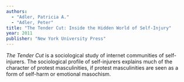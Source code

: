 ```yaml
---
authors:
  - "Adler, Patricia A."
  - "Adler, Peter"
title: "The Tender Cut: Inside the Hidden World of Self-Injury"
year: 2011
publisher: "New York University Press"
---
```


*The Tender Cut* is a sociological study of internet communities of
self-injurers.  The sociological profile of self-injurers explains
much of the character of protest masculinities, if protest
masculinities are seen as a form of self-harm or emotional masochism.

